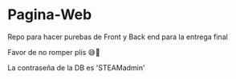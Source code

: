 # Pagina-Web
Repo para hacer purebas de Front y Back end para la entrega final

Favor de no romper plis 😅🌚

La contraseña de la DB es 'STEAMadmin'
